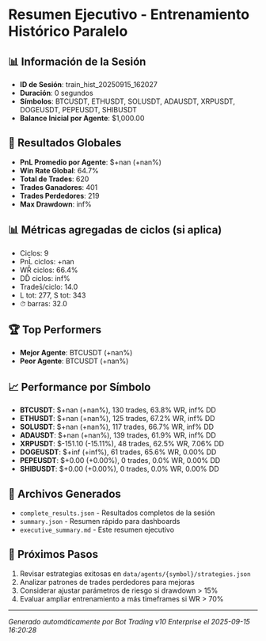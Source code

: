 # Resumen Ejecutivo - Entrenamiento Histórico Paralelo

## 📊 Información de la Sesión
- **ID de Sesión**: train_hist_20250915_162027
- **Duración**: 0 segundos
- **Símbolos**: BTCUSDT, ETHUSDT, SOLUSDT, ADAUSDT, XRPUSDT, DOGEUSDT, PEPEUSDT, SHIBUSDT
- **Balance Inicial por Agente**: $1,000.00

## 🎯 Resultados Globales
- **PnL Promedio por Agente**: $+nan (+nan%)
- **Win Rate Global**: 64.7%
- **Total de Trades**: 620
- **Trades Ganadores**: 401
- **Trades Perdedores**: 219
- **Max Drawdown**: inf%

## 📊 Métricas agregadas de ciclos (si aplica)
- Ciclos: 9
- PnL̄ ciclos: +nan
- WR̄ ciclos: 66.4%
- DD̄ ciclos: inf%
- Trades̄/ciclo: 14.0
- L tot: 277, S tot: 343
- ⏱̄ barras: 32.0


## 🏆 Top Performers
- **Mejor Agente**: BTCUSDT (+nan%)
- **Peor Agente**: BTCUSDT (+nan%)

## 📈 Performance por Símbolo
- **BTCUSDT**: $+nan (+nan%), 130 trades, 63.8% WR, inf% DD
- **ETHUSDT**: $+nan (+nan%), 125 trades, 67.2% WR, inf% DD
- **SOLUSDT**: $+nan (+nan%), 117 trades, 66.7% WR, inf% DD
- **ADAUSDT**: $+nan (+nan%), 139 trades, 61.9% WR, inf% DD
- **XRPUSDT**: $-151.10 (-15.11%), 48 trades, 62.5% WR, 7.06% DD
- **DOGEUSDT**: $+inf (+inf%), 61 trades, 65.6% WR, 0.00% DD
- **PEPEUSDT**: $+0.00 (+0.00%), 0 trades, 0.0% WR, 0.00% DD
- **SHIBUSDT**: $+0.00 (+0.00%), 0 trades, 0.0% WR, 0.00% DD

## 📁 Archivos Generados
- `complete_results.json` - Resultados completos de la sesión
- `summary.json` - Resumen rápido para dashboards
- `executive_summary.md` - Este resumen ejecutivo

## 🎯 Próximos Pasos
1. Revisar estrategias exitosas en `data/agents/{symbol}/strategies.json`
2. Analizar patrones de trades perdedores para mejoras
3. Considerar ajustar parámetros de riesgo si drawdown > 15%
4. Evaluar ampliar entrenamiento a más timeframes si WR > 70%

---
*Generado automáticamente por Bot Trading v10 Enterprise el 2025-09-15 16:20:28*
